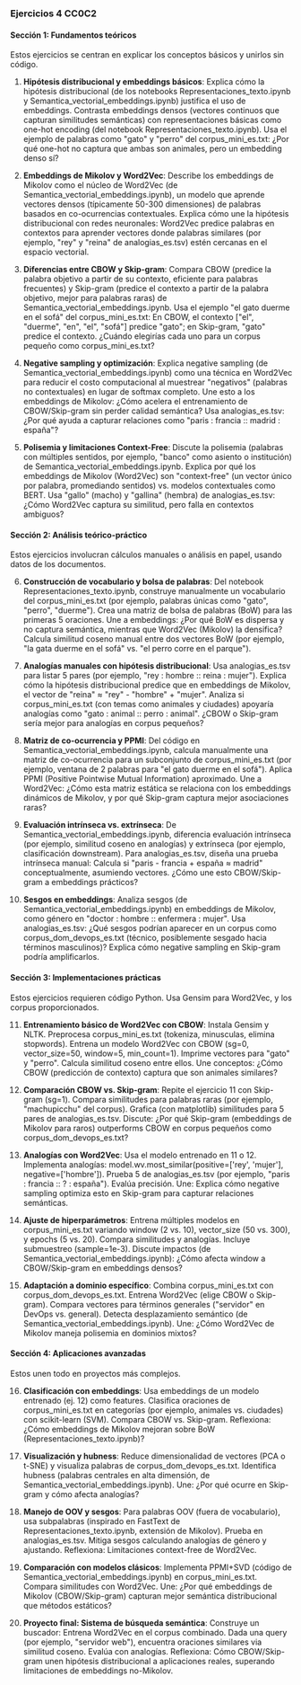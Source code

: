 ### Ejercicios 4 CC0C2

#### Sección 1: Fundamentos teóricos
Estos ejercicios se centran en explicar los conceptos básicos y unirlos sin código.

1. **Hipótesis distribucional y embeddings básicos**: Explica cómo la hipótesis distribucional (de los notebooks Representaciones_texto.ipynb y Semantica_vectorial_embeddings.ipynb) justifica el uso de embeddings. Contrasta embeddings densos (vectores continuos que capturan similitudes semánticas) con representaciones básicas como one-hot encoding (del notebook Representaciones_texto.ipynb).
   Usa el ejemplo de palabras como "gato" y "perro" del corpus_mini_es.txt: ¿Por qué one-hot no captura que ambas son animales, pero un embedding denso sí?

2. **Embeddings de Mikolov y Word2Vec**: Describe los embeddings de Mikolov como el núcleo de Word2Vec (de Semantica_vectorial_embeddings.ipynb), un modelo que
   aprende vectores densos (típicamente 50-300 dimensiones) de palabras basados en co-ocurrencias contextuales.
   Explica cómo une la hipótesis distribucional con redes neuronales: Word2Vec predice palabras en contextos para aprender vectores donde palabras similares (por ejemplo, "rey" y "reina" de analogias_es.tsv) estén cercanas en el espacio vectorial.

3. **Diferencias entre CBOW y Skip-gram**: Compara CBOW (predice la palabra objetivo a partir de su contexto, eficiente para palabras frecuentes) y Skip-gram (predice el contexto a partir de la palabra objetivo, mejor para palabras raras) de Semantica_vectorial_embeddings.ipynb. Usa el ejemplo "el gato duerme en el sofá" del corpus_mini_es.txt: En CBOW, el contexto ["el", "duerme", "en", "el", "sofá"] predice "gato"; en Skip-gram, "gato" predice el contexto. ¿Cuándo elegirías cada uno para un corpus pequeño como corpus_mini_es.txt?

4. **Negative sampling y optimización**: Explica negative sampling (de Semantica_vectorial_embeddings.ipynb) como una técnica en Word2Vec para reducir el costo computacional al muestrear "negativos" (palabras no contextuales) en lugar de softmax completo. Une esto a los embeddings de Mikolov: ¿Cómo acelera el entrenamiento de CBOW/Skip-gram sin perder calidad semántica? Usa analogias_es.tsv: ¿Por qué ayuda a capturar relaciones como "paris : francia :: madrid : españa"?

5. **Polisemia y limitaciones Context-Free**: Discute la polisemia (palabras con múltiples sentidos, por ejemplo, "banco" como asiento o institución) de Semantica_vectorial_embeddings.ipynb. Explica por qué los embeddings de Mikolov (Word2Vec) son "context-free" (un vector único por palabra, promediando sentidos) vs. modelos contextuales como BERT. Usa "gallo" (macho) y "gallina" (hembra) de analogias_es.tsv: ¿Cómo Word2Vec captura su similitud, pero falla en contextos ambiguos?

#### Sección 2: Análisis teórico-práctico

Estos ejercicios involucran cálculos manuales o análisis en papel, usando datos de los documentos.

6. **Construcción de vocabulario y bolsa de palabras**: Del notebook Representaciones_texto.ipynb, construye manualmente un vocabulario del corpus_mini_es.txt (por ejemplo, palabras únicas como "gato", "perro", "duerme"). Crea una matriz de bolsa de palabras (BoW) para las primeras 5 oraciones. Une a embeddings: ¿Por qué BoW es dispersa y no captura semántica, mientras que Word2Vec (Mikolov) la densifica? Calcula similitud coseno manual entre dos vectores BoW (por ejemplo, "la gata duerme en el sofá" vs. "el perro corre en el parque").

7. **Analogías manuales con hipótesis distribucional**: Usa analogias_es.tsv para listar 5 pares (por ejemplo, "rey : hombre :: reina : mujer"). Explica cómo la hipótesis distribucional predice que en embeddings de Mikolov, el vector de "reina" ≈ "rey" - "hombre" + "mujer". Analiza si corpus_mini_es.txt (con temas como animales y ciudades) apoyaría analogías como "gato : animal :: perro : animal". ¿CBOW o Skip-gram sería mejor para analogías en corpus pequeños?

8. **Matriz de co-ocurrencia y PPMI**: Del código en Semantica_vectorial_embeddings.ipynb, calcula manualmente una matriz de co-ocurrencia para un subconjunto de corpus_mini_es.txt (por ejemplo, ventana de 2 palabras para "el gato duerme en el sofá"). Aplica PPMI (Positive Pointwise Mutual Information) aproximado. Une a Word2Vec: ¿Cómo esta matriz estática se relaciona con los embeddings dinámicos de Mikolov, y por qué Skip-gram captura mejor asociaciones raras?

9. **Evaluación intrínseca vs. extrínseca**: De Semantica_vectorial_embeddings.ipynb, diferencia evaluación intrínseca (por ejemplo, similitud coseno en analogías) y extrínseca (por ejemplo, clasificación downstream). Para analogias_es.tsv, diseña una prueba intrínseca manual: Calcula si "paris - francia + españa ≈ madrid" conceptualmente, asumiendo vectores. ¿Cómo une esto CBOW/Skip-gram a embeddings prácticos?

10. **Sesgos en embeddings**: Analiza sesgos (de Semantica_vectorial_embeddings.ipynb) en embeddings de Mikolov, como género en "doctor : hombre :: enfermera : mujer". Usa analogias_es.tsv: ¿Qué sesgos podrían aparecer en un corpus como corpus_dom_devops_es.txt (técnico, posiblemente sesgado hacia términos masculinos)? Explica cómo negative sampling en Skip-gram podría amplificarlos.

#### Sección 3: Implementaciones prácticas
Estos ejercicios requieren código Python. Usa Gensim para Word2Vec, y los corpus proporcionados.

11. **Entrenamiento básico de Word2Vec con CBOW**: Instala Gensim y NLTK. Preprocesa corpus_mini_es.txt (tokeniza, minusculas, elimina stopwords). Entrena un modelo Word2Vec con CBOW (sg=0, vector_size=50, window=5, min_count=1). Imprime vectores para "gato" y "perro". Calcula similitud coseno entre ellos. Une conceptos: ¿Cómo CBOW (predicción de contexto) captura que son animales similares?

12. **Comparación CBOW vs. Skip-gram**: Repite el ejercicio 11 con Skip-gram (sg=1). Compara similitudes para palabras raras (por ejemplo, "machupicchu" del corpus). Grafica (con matplotlib) similitudes para 5 pares de analogias_es.tsv. Discute: ¿Por qué Skip-gram (embeddings de Mikolov para raros) outperforms CBOW en corpus pequeños como corpus_dom_devops_es.txt?

13. **Analogías con Word2Vec**: Usa el modelo entrenado en 11 o 12. Implementa analogías: model.wv.most_similar(positive=['rey', 'mujer'], negative=['hombre']). Prueba 5 de analogias_es.tsv (por ejemplo, "paris : francia :: ? : españa"). Evalúa precisión. Une: Explica cómo negative sampling optimiza esto en Skip-gram para capturar relaciones semánticas.

14. **Ajuste de hiperparámetros**: Entrena múltiples modelos en corpus_mini_es.txt variando window (2 vs. 10), vector_size (50 vs. 300), y epochs (5 vs. 20). Compara similitudes y analogías. Incluye submuestreo (sample=1e-3). Discute impactos (de Semantica_vectorial_embeddings.ipynb): ¿Cómo afecta window a CBOW/Skip-gram en embeddings densos?

15. **Adaptación a dominio específico**: Combina corpus_mini_es.txt con corpus_dom_devops_es.txt. Entrena Word2Vec (elige CBOW o Skip-gram). Compara vectores para términos generales ("servidor" en DevOps vs. general). Detecta desplazamiento semántico (de Semantica_vectorial_embeddings.ipynb). Une: ¿Cómo Word2Vec de Mikolov maneja polisemia en dominios mixtos?

#### Sección 4: Aplicaciones avanzadas 
Estos unen todo en proyectos más complejos.

16. **Clasificación con embeddings**: Usa embeddings de un modelo entrenado (ej. 12) como features. Clasifica oraciones de corpus_mini_es.txt en categorías (por ejemplo, animales vs. ciudades) con scikit-learn (SVM). Compara CBOW vs. Skip-gram. Reflexiona: ¿Cómo embeddings de Mikolov mejoran sobre BoW (Representaciones_texto.ipynb)?

17. **Visualización y hubness**: Reduce dimensionalidad de vectores (PCA o t-SNE) y visualiza palabras de corpus_dom_devops_es.txt. Identifica hubness (palabras centrales en alta dimensión, de Semantica_vectorial_embeddings.ipynb). Une: ¿Por qué ocurre en Skip-gram y cómo afecta analogías?

18. **Manejo de OOV y sesgos**: Para palabras OOV (fuera de vocabulario), usa subpalabras (inspirado en FastText de Representaciones_texto.ipynb, extensión de Mikolov). Prueba en analogias_es.tsv. Mitiga sesgos calculando analogías de género y ajustando. Reflexiona: Limitaciones context-free de Word2Vec.

19. **Comparación con modelos clásicos**: Implementa PPMI+SVD (código de Semantica_vectorial_embeddings.ipynb) en corpus_mini_es.txt. Compara similitudes con Word2Vec. Une: ¿Por qué embeddings de Mikolov (CBOW/Skip-gram) capturan mejor semántica distribucional que métodos estáticos?

20. **Proyecto final: Sistema de búsqueda semántica**: Construye un buscador: Entrena Word2Vec en el corpus combinado. Dada una query (por ejemplo, "servidor web"), encuentra oraciones similares via similitud coseno. Evalúa con analogías. Reflexiona: Cómo CBOW/Skip-gram unen hipótesis distribucional a aplicaciones reales, superando limitaciones de embeddings no-Mikolov.

